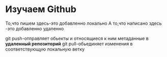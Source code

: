 # Изучаем Github
То,что пишем здесь-это добавленно локально
А то,что написано здесь -это добавленно удаленно

git push-отправляет обьекты и относящиеся к ним метаданные в **удаленный репозиторий**
git pull-обьединяет изменения в соответствующую локальную ветку

